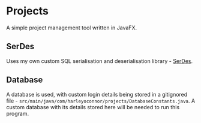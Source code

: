 # Projects
A simple project management tool written in JavaFX. 

## SerDes
Uses my own custom SQL serialisation and deserialisation library - [SerDes](https://github.com/Harleyoc1/SerDes). 

## Database
A database is used, with custom login details being stored in a gitignored file - `src/main/java/com/harleyoconnor/projects/DatabaseConstants.java`. A custom database with its details stored here will be needed to run this program.